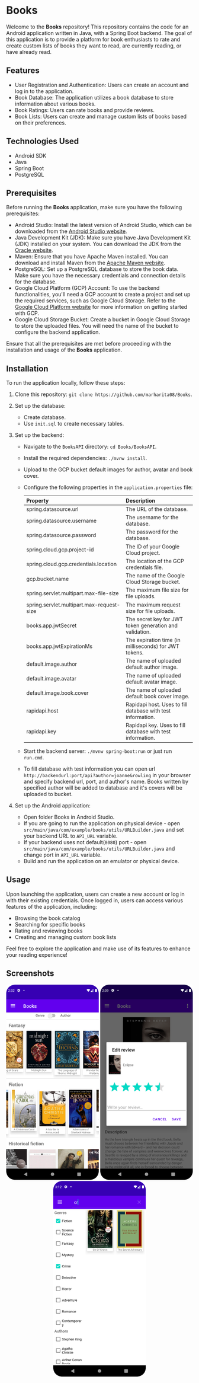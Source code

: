 # Books

Welcome to the **Books** repository! This repository contains the code for an Android application written in Java, with a Spring Boot backend. The goal of this application is to provide a platform for book enthusiasts to rate and create custom lists of books they want to read, are currently reading, or have already read.

## Features

- User Registration and Authentication: Users can create an account and log in to the application.
- Book Database: The application utilizes a book database to store information about various books.
- Book Ratings: Users can rate books and provide reviews.
- Book Lists: Users can create and manage custom lists of books based on their preferences.

## Technologies Used

- Android SDK
- Java
- Spring Boot
- PostgreSQL

## Prerequisites

Before running the **Books** application, make sure you have the following prerequisites:

- Android Studio: Install the latest version of Android Studio, which can be downloaded from the [Android Studio website](https://developer.android.com/studio).
- Java Development Kit (JDK): Make sure you have Java Development Kit (JDK) installed on your system. You can download the JDK from the [Oracle website](https://www.oracle.com/java/technologies/downloads/).
- Maven: Ensure that you have Apache Maven installed. You can download and install Maven from the [Apache Maven website](https://maven.apache.org/download.cgi).
- PostgreSQL: Set up a PostgreSQL database to store the book data. Make sure you have the necessary credentials and connection details for the database.
- Google Cloud Platform (GCP) Account: To use the backend functionalities, you'll need a GCP account to create a project and set up the required services, such as Google Cloud Storage. Refer to the [Google Cloud Platform website](https://cloud.google.com/) for more information on getting started with GCP.
- Google Cloud Storage Bucket: Create a bucket in Google Cloud Storage to store the uploaded files. You will need the name of the bucket to configure the backend application.

Ensure that all the prerequisites are met before proceeding with the installation and usage of the **Books** application.

## Installation

To run the application locally, follow these steps:

1. Clone this repository: `git clone https://github.com/marharita08/Books`.
2. Set up the database:
   - Create database.
   - Use `init.sql` to create necessary tables.
3. Set up the backend:
    - Navigate to the `BooksAPI` directory: `cd Books/BooksAPI`.
    - Install the required dependencies: `./mvnw install`.
    - Upload to the GCP bucket default images for author, avatar and book cover.
    - Configure the following properties in the `application.properties` file:

      | Property                                  | Description                                                 |
      |-------------------------------------------|-------------------------------------------------------------|
      | spring.datasource.url                     | The URL of the database.                                    |
      | spring.datasource.username                | The username for the database.                              |
      | spring.datasource.password                | The password for the database.                              |
      | spring.cloud.gcp.project-id               | The ID of your Google Cloud project.                        |
      | spring.cloud.gcp.credentials.location     | The location of the GCP credentials file.                   |
      | gcp.bucket.name                           | The name of the Google Cloud Storage bucket.                |
      | spring.servlet.multipart.max-file-size    | The maximum file size for file uploads.                     |
      | spring.servlet.multipart.max-request-size | The maximum request size for file uploads.                  |
      | books.app.jwtSecret                       | The secret key for JWT token generation and validation.     |
      | books.app.jwtExpirationMs                 | The expiration time (in milliseconds) for JWT tokens.       |
      | default.image.author                      | The name of uploaded default author image.                  |
      | default.image.avatar                      | The name of uploaded default avatar image.                  |
      | default.image.book.cover                  | The name of uploaded default book cover image.              |
      | rapidapi.host                             | Rapidapi host. Uses to fill database with test information. |
      | rapidapi.key                              | Rapidapi key. Uses to fill database with test information.  |

    - Start the backend server: `./mvnw spring-boot:run` or just run `run.cmd`.
    - To fill database with test information you can open url `http://backendurl:port/api?author=joanne&rowling` in your browser and specify backend url, port, and author's name. Books written by specified author will be added to database and it's covers will be uploaded to bucket. 

4. Set up the Android application:
    - Open folder Books in Android Studio.
    - If you are going to run the application on physical device - open `src/main/java/com/example/books/utils/URLBuilder.java` and set your backend URL to `API_URL` variable.
    - If your backend uses not default(`8080`) port - open `src/main/java/com/example/books/utils/URLBuilder.java` and change port in `API_URL` variable.
    - Build and run the application on an emulator or physical device.
    

## Usage

Upon launching the application, users can create a new account or log in with their existing credentials. Once logged in, users can access various features of the application, including:

- Browsing the book catalog
- Searching for specific books
- Rating and reviewing books
- Creating and managing custom book lists

Feel free to explore the application and make use of its features to enhance your reading experience!

## Screenshots

<div align="center">
  <img src="images/Screenshot_1.png" alt="Catalog" width="250">
  <img src="images/Screenshot_2.png" alt="Edit review" width="250">
  <img src="images/Screenshot_3.png" alt="Search" width="250">
</div>
